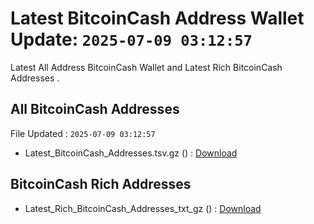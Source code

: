 # Latest BitcoinCash Address Wallet Update: `2025-07-09 03:12:57`

Latest All Address BitcoinCash Wallet and Latest Rich BitcoinCash Addresses .

## All BitcoinCash Addresses

File Updated : `2025-07-09 03:12:57`

- Latest_BitcoinCash_Addresses.tsv.gz () : [Download](https://github.com/Pymmdrza/Rich-Address-Wallet/releases/tag/BitcoinCash)

## BitcoinCash Rich Addresses

- Latest_Rich_BitcoinCash_Addresses_txt_gz () : [Download](https://github.com/Pymmdrza/Rich-Address-Wallet/releases/tag/BitcoinCash)
